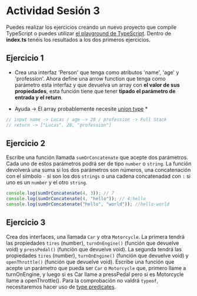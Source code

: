 # Actividad Sesión 3

Puedes realizar los ejercicios creando un nuevo proyecto que compile TypeScript o puedes utilizar [el playground de TypeScript](https://www.typescriptlang.org/play). Dentro de **index.ts** tenéis los resultados a los dos primeros ejercicios.

## Ejercicio 1

* Crea una interfaz 'Person' que tenga como atributos 'name', 'age' y 'profession'. Ahora define una arrow function que tenga como parámetro esta interfaz y que devuelva un array con **el valor de sus propiedades**, esta función tiene que tener **tipado el parámetro de entrada y el return**.

* Ayuda -> El array probablemente necesite [union type](https://www.typescriptlang.org/docs/handbook/2/everyday-types.html#union-types) *

```javascript
// input name -> Lucas / age -> 28 / profession -> Full Stack
// return -> ["Lucas", 28, "profession"] 
```

## Ejercicio 2

Escribe una función llamada `sumOrConcatenate` que acepte dos parámetros. Cada uno de estos parámetros podrá ser de tipo `number` o `string`. La función devolverá una suma si los dos parámetros son números, una concatenación con el símbolo `-` si son los dos `strings` o una cadena concatenadad con `:` si uno es un `number` y el otro `string`.

```javascript
console.log(sumOrConcatenate(4, 3)); // 7
console.log(sumOrConcatenate(4, "hello")); // 4:hello 
console.log(sumOrConcatenate("hello", "world")); //hello-world
```

## Ejercicio 3

Crea dos interfaces, una llamada `Car` y otra `Motorcycle`. La primera tendrá las propiedades `tires` (number), `turnOnEngine()` (función que devuelve void) y `pressPedal()` (función que devuelve void).
La segunda tendrá las propiedades `tires` (number), `turnOnEngine()` (función que devuelve void) y `openThrottle()` (función que devuelve void).
Escribe una función que acepte un parámetro que pueda ser `Car` o `Motorcycle` que, primero llame a turnOnEngine, y luego si es Car llame a pressPedal pero si es Motorcycle llame a openThrottle().
Para la comprobación no valdrá `typeof`, necesitaremos hacer uso de [type predicates](https://www.typescriptlang.org/docs/handbook/2/narrowing.html#using-type-predicates).